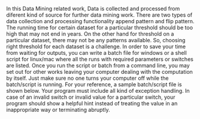 In this Data Mining related work, Data is collected and processed from diferent kind of source for further data mining work. There are two types of data collection and processing functionality append pattern and flip pattern. The running time for certain dataset for a particular threshold should be too high that may not end in years. On the other hand for threshold on a particular dataset, there may not be any patterns available. So, choosing right threshold for each dataset is a challenge. In order to save your time from waiting for outputs, you can write a batch file for windows or a shell script for linux/mac where all the runs with required parameters or switches are listed. Once you run the script or batch from a command line, you may set out for other works leaving your computer dealing with the computation by itself. Just make sure no one turns your computer off while the batch/script is running. For your reference, a sample batch/script file is shown below. Your program must include all kind of exception handling. In case of an invalid switch or invalid value for a particular switch, your program should show a helpful hint instead of treating the value in an inappropriate way or terminating abruptly.
